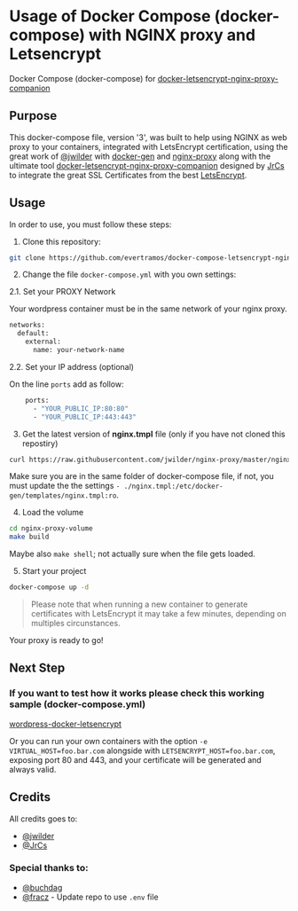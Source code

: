 # Usage of Docker Compose (docker-compose) with NGINX proxy and Letsencrypt

Docker Compose (docker-compose) for [docker-letsencrypt-nginx-proxy-companion](https://github.com/JrCs/docker-letsencrypt-nginx-proxy-companion)


## Purpose

This docker-compose file, version '3', was built to help using NGINX as web proxy to your containers, integrated with LetsEncrypt certification, using the great work of [@jwilder](https://github.com/jwilder) with [docker-gen](https://github.com/jwilder/docker-gen) and [nginx-proxy](https://github.com/jwilder/nginx-proxy) along with the ultimate tool [docker-letsencrypt-nginx-proxy-companion](https://github.com/JrCs/docker-letsencrypt-nginx-proxy-companion) designed by [JrCs](https://github.com/JrCs) to integrate the great SSL Certificates from the best [LetsEncrypt](https://letsencrypt.org/).


## Usage

In order to use, you must follow these steps:

1. Clone this repository:

```bash
git clone https://github.com/evertramos/docker-compose-letsencrypt-nginx-proxy-companion.git
```

2. Change the file `docker-compose.yml` with you own settings:

2.1. Set your PROXY Network

Your wordpress container must be in the same network of your nginx proxy.
```bash
networks:
  default:
    external:
      name: your-network-name
```

2.2. Set your IP address (optional)

On the line `ports` add as follow:
```bash
    ports:
      - "YOUR_PUBLIC_IP:80:80"
      - "YOUR_PUBLIC_IP:443:443"

```

3. Get the latest version of **nginx.tmpl** file (only if you have not cloned this repostiry)

```bash
curl https://raw.githubusercontent.com/jwilder/nginx-proxy/master/nginx.tmpl > nginx.tmpl
```
Make sure you are in the same folder of docker-compose file, if not, you must update the the settings `- ./nginx.tmpl:/etc/docker-gen/templates/nginx.tmpl:ro`.


4. Load the volume

```bash
cd nginx-proxy-volume
make build
```

Maybe also ``make shell``; not actually sure when the file gets loaded. 

5. Start your project
```bash
docker-compose up -d
```

> Please note that when running a new container to generate certificates with LetsEncrypt it may take a few minutes, depending on multiples circunstances.


Your proxy is ready to go!


## Next Step


### If you want to test how it works please check this working sample (docker-compose.yml)

[wordpress-docker-letsencrypt](https://github.com/evertramos/wordpress-docker-letsencrypt)

Or you can run your own containers with the option `-e VIRTUAL_HOST=foo.bar.com` alongside with `LETSENCRYPT_HOST=foo.bar.com`, exposing port 80 and 443, and your certificate will be generated and always valid.


## Credits

All credits goes to:
- [@jwilder](https://github.com/jwilder/nginx-proxy)
- [@JrCs](https://github.com/JrCs/docker-letsencrypt-nginx-proxy-companion)


### Special thanks to:

- [@buchdag](https://github.com/JrCs/docker-letsencrypt-nginx-proxy-companion/pull/226#event-1145800062)
- [@fracz](https://github.com/fracz) - Update repo to use `.env` file
